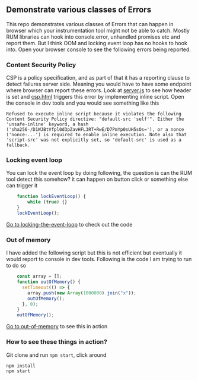 ## Demonstrate various classes of Errors

This repo demonstrates various classes of Errors that can happen in browser which your instrumentation tool might not be able to catch. 
Mostly RUM libraries can hook into console.error, unhandled promises etc and report them. But I think OOM and locking event loop has no hooks to hook into. Open your browser console to see the following errors being reported.

### Content Security Policy
CSP is a policy specification, and as part of that it has a reporting clause to detect failures server side. Meaning you would have to have some endpoint where browser can report these errors. Look at [server.js](/server.js) to see how header is set and [csp.html](/csp.html) triggers this error by implementing inline script. Open the console in dev tools and you would see something like this

```Refused to execute inline script because it violates the following Content Security Policy directive: "default-src 'self'". Either the 'unsafe-inline' keyword, a hash ('sha256-/D1WJBtVfpl0d3pZavHFL3RT+RwE/D7PmYp0sUH5sOs='), or a nonce ('nonce-...') is required to enable inline execution. Note also that 'script-src' was not explicitly set, so 'default-src' is used as a fallback.```


### Locking event loop
You can lock the event loop by doing following, the question is can the RUM tool detect this somehow? it can happen on button click or something else can trigger it

```js
	function lockEventLoop() {
		while (true) {}
	}
	lockEventLoop();
```

[Go to locking-the-event-loop](/locking-the-event-loop.html) to check out the code


### Out of memory
I have added the following script but this is not efficient but eventually it would report to console in dev tools. Following is the code I am trying to run to do so

```js
    const array = [];
    function outOfMemory() {
      setTimeout(() => {
        array.push(new Array(1000000).join("x"));
        outOfMemory();
      }, 0);
    }
    outOfMemory();
```

[Go to out-of-memory](/out-of-memory.html) to see this in action

### How to see these things in action?
Git clone and run `npm start`, click around

```
npm install
npm start
```
